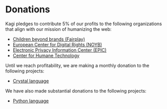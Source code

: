 # Donations

Kagi pledges to contribute 5% of our profits to the following organizations that align with our mission of humanizing the
web:

- [Children beyond brands (Fairplay)](https://fairplayforkids.org)
- [European Center for Digital Rights (NOYB)](https://noyb.eu/en)
- [Electronic Privacy Information Center (EPIC)](https://epic.org)
- [Center for Humane Technology](https://www.humanetech.com)

Until we reach profitability, we are making a monthly donation to the following projects:

- [Crystal language](https://opencollective.com/crystal-lang)

We have also made substantial donations to the following projects:

- [Python language](https://www.python.org/sponsors/application/)
